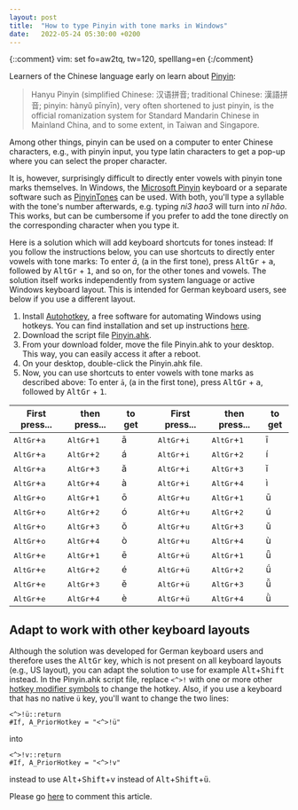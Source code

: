 ```yaml
---
layout: post
title:  "How to type Pinyin with tone marks in Windows"
date:   2022-05-24 05:30:00 +0200
---
```

{::comment}
vim: set fo=aw2tq, tw=120, spelllang=en
{:/comment}

Learners of the Chinese language early on learn about [Pinyin](https://en.wikipedia.org/wiki/Pinyin):

> Hanyu Pinyin (simplified Chinese: 汉语拼音; traditional Chinese: 漢語拼音; pinyin: hànyǔ pīnyīn),
  very often shortened to just pinyin, is the official romanization system for Standard Mandarin
  Chinese in Mainland China, and to some extent, in Taiwan and Singapore.

Among other things, pinyin can be used on a computer to enter Chinese characters, e.g., with pinyin
input, you type latin characters to get a pop-up where you can select the proper character.

It is, however, surprisingly difficult to directly enter vowels with pinyin tone marks themselves.
In Windows, the [Microsoft
Pinyin](https://en.naneedigital.com/article/how_to_type_pinyinwith_tone_marks_in_windows_10)
keyboard or a separate software such as [PinyinTones](https://www.pinyintones.com/) can be used.
With both, you'll type a syllable with the tone's number afterwards, e.g. typing _ni3 hao3_ will turn
into _nǐ hǎo_. This works, but can be cumbersome if you prefer to add the tone directly on the
corresponding character when you type it.

Here is a solution which will add keyboard shortcuts for tones instead: If you follow the
instructions below, you can use shortcuts to directly enter vowels with tone marks: To enter _ā_, (a
in the first tone), press <kbd>AltGr</kbd> + <kbd>a</kbd>, followed by <kbd>AltGr</kbd> +
<kbd>1</kbd>, and so on, for the other tones and vowels. The solution itself works independently
from system language or active Windows keyboard layout. This is intended for German keyboard users,
see below if you use a different layout.

1. Install [Autohotkey](https://www.autohotkey.com/), a free software for automating Windows using
   hotkeys. You can find installation and set up instructions
   [here](https://www.autohotkey.com/docs/Tutorial.htm#s11).
1. Download the script file [Pinyin.ahk](https://atextor.de/assets/Pinyin.ahk).
1. From your download folder, move the file Pinyin.ahk to your desktop. This
   way, you can easily access it after a reboot.
1. On your desktop, double-click the Pinyin.ahk file.
1. Now, you can use shortcuts to enter vowels with tone marks as described above: To enter `ā`, (a
   in the first tone), press <kbd>AltGr</kbd> + <kbd>a</kbd>, followed by <kbd>AltGr</kbd> +
   <kbd>1</kbd>.

<table class="colorTable">
    <colgroup>
        <col width="20%" />
        <col width="20%" />
        <col width="10%" />
        <col width="5em" />
        <col width="20%" />
        <col width="20%" />
        <col width="10%" />
    </colgroup>
    <thead>
        <tr class="header">
            <th>First press...</th>
            <th>then press...</th>
            <th>to get</th>
            <th class="spacer"></th>
            <th>First press...</th>
            <th>then press...</th>
            <th>to get</th>
        </tr>
    </thead>
    <tbody>
        <tr>
            <td class="color1"><kbd>AltGr</kbd>+<kbd>a</kbd></td>
            <td class="color1"><kbd>AltGr</kbd>+<kbd>1</kbd></td>
            <td class="color1">ā</td>
            <td class="spacer"></td>
            <td class="color4"><kbd>AltGr</kbd>+<kbd>i</kbd></td>
            <td class="color4"><kbd>AltGr</kbd>+<kbd>1</kbd></td>
            <td class="color4">ī</td>
        </tr>
        <tr>
            <td class="color1"><kbd>AltGr</kbd>+<kbd>a</kbd></td>
            <td class="color1"><kbd>AltGr</kbd>+<kbd>2</kbd></td>
            <td class="color1">á</td>
            <td class="spacer"></td>
            <td class="color4"><kbd>AltGr</kbd>+<kbd>i</kbd></td>
            <td class="color4"><kbd>AltGr</kbd>+<kbd>2</kbd></td>
            <td class="color4">í</td>
        </tr>
        <tr>
            <td class="color1"><kbd>AltGr</kbd>+<kbd>a</kbd></td>
            <td class="color1"><kbd>AltGr</kbd>+<kbd>3</kbd></td>
            <td class="color1">ǎ</td>
            <td class="spacer"></td>
            <td class="color4"><kbd>AltGr</kbd>+<kbd>i</kbd></td>
            <td class="color4"><kbd>AltGr</kbd>+<kbd>3</kbd></td>
            <td class="color4">ǐ</td>
        </tr>
        <tr>
            <td class="color1"><kbd>AltGr</kbd>+<kbd>a</kbd></td>
            <td class="color1"><kbd>AltGr</kbd>+<kbd>4</kbd></td>
            <td class="color1">à</td>
            <td class="spacer"></td>
            <td class="color4"><kbd>AltGr</kbd>+<kbd>i</kbd></td>
            <td class="color4"><kbd>AltGr</kbd>+<kbd>4</kbd></td>
            <td class="color4">ì</td>
        </tr>
        <tr>
            <td class="color2"><kbd>AltGr</kbd>+<kbd>o</kbd></td>
            <td class="color2"><kbd>AltGr</kbd>+<kbd>1</kbd></td>
            <td class="color2">ō</td>
            <td class="spacer"></td>
            <td class="color5"><kbd>AltGr</kbd>+<kbd>u</kbd></td>
            <td class="color5"><kbd>AltGr</kbd>+<kbd>1</kbd></td>
            <td class="color5">ū</td>
        </tr>
        <tr>
            <td class="color2"><kbd>AltGr</kbd>+<kbd>o</kbd></td>
            <td class="color2"><kbd>AltGr</kbd>+<kbd>2</kbd></td>
            <td class="color2">ó</td>
            <td class="spacer"></td>
            <td class="color5"><kbd>AltGr</kbd>+<kbd>u</kbd></td>
            <td class="color5"><kbd>AltGr</kbd>+<kbd>2</kbd></td>
            <td class="color5">ú</td>
        </tr>
        <tr>
            <td class="color2"><kbd>AltGr</kbd>+<kbd>o</kbd></td>
            <td class="color2"><kbd>AltGr</kbd>+<kbd>3</kbd></td>
            <td class="color2">ǒ</td>
            <td class="spacer"></td>
            <td class="color5"><kbd>AltGr</kbd>+<kbd>u</kbd></td>
            <td class="color5"><kbd>AltGr</kbd>+<kbd>3</kbd></td>
            <td class="color5">ǔ</td>
        </tr>
        <tr>
            <td class="color2"><kbd>AltGr</kbd>+<kbd>o</kbd></td>
            <td class="color2"><kbd>AltGr</kbd>+<kbd>4</kbd></td>
            <td class="color2">ò</td>
            <td class="spacer"></td>
            <td class="color5"><kbd>AltGr</kbd>+<kbd>u</kbd></td>
            <td class="color5"><kbd>AltGr</kbd>+<kbd>4</kbd></td>
            <td class="color5">ù</td>
        </tr>
        <tr>
            <td class="color3"><kbd>AltGr</kbd>+<kbd>e</kbd></td>
            <td class="color3"><kbd>AltGr</kbd>+<kbd>1</kbd></td>
            <td class="color3">ē</td>
            <td class="spacer"></td>
            <td class="color6"><kbd>AltGr</kbd>+<kbd>ü</kbd></td>
            <td class="color6"><kbd>AltGr</kbd>+<kbd>1</kbd></td>
            <td class="color6">ǖ</td>
        </tr>
        <tr>
            <td class="color3"><kbd>AltGr</kbd>+<kbd>e</kbd></td>
            <td class="color3"><kbd>AltGr</kbd>+<kbd>2</kbd></td>
            <td class="color3">é</td>
            <td class="spacer"></td>
            <td class="color6"><kbd>AltGr</kbd>+<kbd>ü</kbd></td>
            <td class="color6"><kbd>AltGr</kbd>+<kbd>2</kbd></td>
            <td class="color6">ǘ</td>
        </tr>
        <tr>
            <td class="color3"><kbd>AltGr</kbd>+<kbd>e</kbd></td>
            <td class="color3"><kbd>AltGr</kbd>+<kbd>3</kbd></td>
            <td class="color3">ě</td>
            <td class="spacer"></td>
            <td class="color6"><kbd>AltGr</kbd>+<kbd>ü</kbd></td>
            <td class="color6"><kbd>AltGr</kbd>+<kbd>3</kbd></td>
            <td class="color6">ǚ</td>
        </tr>
        <tr>
            <td class="color3"><kbd>AltGr</kbd>+<kbd>e</kbd></td>
            <td class="color3"><kbd>AltGr</kbd>+<kbd>4</kbd></td>
            <td class="color3">è</td>
            <td class="spacer"></td>
            <td class="color6"><kbd>AltGr</kbd>+<kbd>ü</kbd></td>
            <td class="color6"><kbd>AltGr</kbd>+<kbd>4</kbd></td>
            <td class="color6">ǜ</td>
        </tr>
    </tbody>
</table>

## Adapt to work with other keyboard layouts

Although the solution was developed for German keyboard users and therefore uses the
<kbd>AltGr</kbd> key, which is not present on all keyboard layouts (e.g., US layout), you can adapt
the solution to use for example <kbd>Alt</kbd>+<kbd>Shift</kbd> instead. In the Pinyin.ahk script
file, replace `<^>!` with one or more other [hotkey modifier
symbols](https://www.autohotkey.com/docs/Hotkeys.htm#Symbols) to change the hotkey. Also, if you use
a keyboard that has no native `ü` key, you'll want to change the two lines:

   ```autohotkey
   <^>!ü::return
   #If, A_PriorHotkey = "<^>!ü"
   ```

into

   ```autohotkey
   <^>!v::return
   #If, A_PriorHotkey = "<^>!v"
   ```

instead to use <kbd>Alt</kbd>+<kbd>Shift</kbd>+<kbd>v</kbd> instead of
<kbd>Alt</kbd>+<kbd>Shift</kbd>+<kbd>ü</kbd>.

Please go [here](https://github.com/atextor/atextor.github.com/issues/8) to
comment this article.
